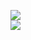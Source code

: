 [![](https://img.shields.io/badge/Made%20With-Github%20Spray-lightgrey.svg?style=for-the-badge&logo=github)](https://github.com/Annihil/github-spray#15045)  
[![](https://i.imgur.com/2DrTn0Z.gif)](https://github.com/Annihil/github-spray)